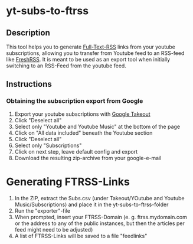 # yt-subs-to-ftrss

## Description
This tool helps you to generate [Full-Text-RSS](https://www.fivefilters.org/full-text-rss/) links from your youtube subscriptions, allowing you to transfer from Youtube feed to an RSS-feed like [FreshRSS](https://www.freshrss.org/). It is meant to be used as an export tool when initially switching to an RSS-Feed from the youtube feed.

## Instructions
### Obtaining the subscription export from Google
1. Export your youtube subscriptions with [Google Takeout](https://takeout.google.com/)
2. Click "Deselect all"
3. Select only "Youtube and Youtube Music" at the bottom of the page
4. Click on "All data included" beneath the Youtube section
5. Click "Deselect all"
6. Select only "Subscriptions"
7. Click on next step, leave default config and export
8. Download the resulting zip-archive from your google-e-mail

# Generating FTRSS-Links
1. In the ZIP, extract the Subs.csv (under Takeout/YOutube and Youtube Music/Subscriptions) and place it in the yt-subs-to-ftrss-folder
2. Run the "exporter"-file
3. When prompted, insert your FTRSS-Domain (e. g. ftrss.mydomain.com or the address to any of the public instances, but then the articles per feed might need to be adjusted)
4. A list of FTRSS-Links will be saved to a file "feedlinks"
